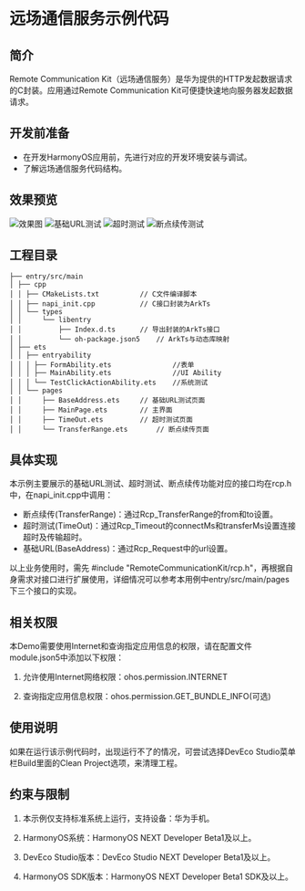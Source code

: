 # 远场通信服务示例代码

## 简介

Remote Communication Kit（远场通信服务）是华为提供的HTTP发起数据请求的C封装。应用通过Remote Communication Kit可便捷快速地向服务器发起数据请求。

## 开发前准备

- 在开发HarmonyOS应用前，先进行对应的开发环境安装与调试。
- 了解远场通信服务代码结构。

## 效果预览

![效果图](./AppScope/resources/base/media/Main.png)
![基础URL测试](./AppScope/resources/base/media/BaseAddress.png)
![超时测试](./AppScope/resources/base/media/TimeOut.png)
![断点续传测试](./AppScope/resources/base/media/TransferRange.png)

## 工程目录

```
├── entry/src/main
│ ├── cpp
│ │ ├── CMakeLists.txt			// C文件编译脚本
│ │ ├── napi_init.cpp			// C接口封装为ArkTs
│ │ └── types 
│ │     └── libentry
│ │         ├── Index.d.ts		// 导出封装的ArkTs接口
│ │         └── oh-package.json5	// ArkTs与动态库映射
│ ├── ets
│ │ ├── entryability
│ │ │ ├── FormAbility.ets               //表单
│ │ │ ├── MainAbility.ets               //UI Ability
│ │ │ └── TestClickActionAbility.ets	//系统测试
│ │ └── pages
│ │     ├── BaseAddress.ets		// 基础URL测试页面
│ │     ├── MainPage.ets		// 主界面
│ │     ├── TimeOut.ets			// 超时测试页面
│ │     └── TransferRange.ets   	// 断点续传页面
```

## 具体实现

本示例主要展示的基础URL测试、超时测试、断点续传功能对应的接口均在rcp.h中，在napi_init.cpp中调用：

- 断点续传(TransferRange)：通过Rcp_TransferRange的from和to设置。
- 超时测试(TimeOut)：通过Rcp_Timeout的connectMs和transferMs设置连接超时及传输超时。
- 基础URL(BaseAddress)：通过Rcp_Request中的url设置。

以上业务使用时，需先 #include "RemoteCommunicationKit/rcp.h"，再根据自身需求对接口进行扩展使用，详细情况可以参考本用例中entry/src/main/pages下三个接口的实现。

## 相关权限

本Demo需要使用Internet和查询指定应用信息的权限，请在配置文件module.json5中添加以下权限：

1. 允许使用Internet网络权限：ohos.permission.INTERNET

2. 查询指定应用信息权限：ohos.permission.GET_BUNDLE_INFO(可选)

## 使用说明

如果在运行该示例代码时，出现运行不了的情况，可尝试选择DevEco Studio菜单栏Build里面的Clean Project选项，来清理工程。

## 约束与限制

1. 本示例仅支持标准系统上运行，支持设备：华为手机。

2. HarmonyOS系统：HarmonyOS NEXT Developer Beta1及以上。

3. DevEco Studio版本：DevEco Studio NEXT Developer Beta1及以上。

4. HarmonyOS SDK版本：HarmonyOS NEXT Developer Beta1 SDK及以上。